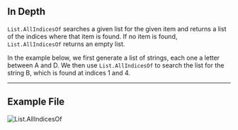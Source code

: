 ## In Depth
`List.AllIndicesOf` searches a given list for the given item and returns a list of the indices where that item is found. If no item is found, `List.AllIndicesOf` returns an empty list.

In the example below, we first generate a list of strings, each one a letter between A and D. We then use `List.AllIndicesOf` to search the list for the string B, which is found at indices 1 and 4.
___
## Example File

![List.AllIndicesOf](./DSCore.List.AllIndicesOf_img.jpg)
